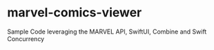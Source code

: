 # marvel-comics-viewer
Sample Code leveraging the MARVEL API, SwiftUI, Combine and Swift Concurrency
